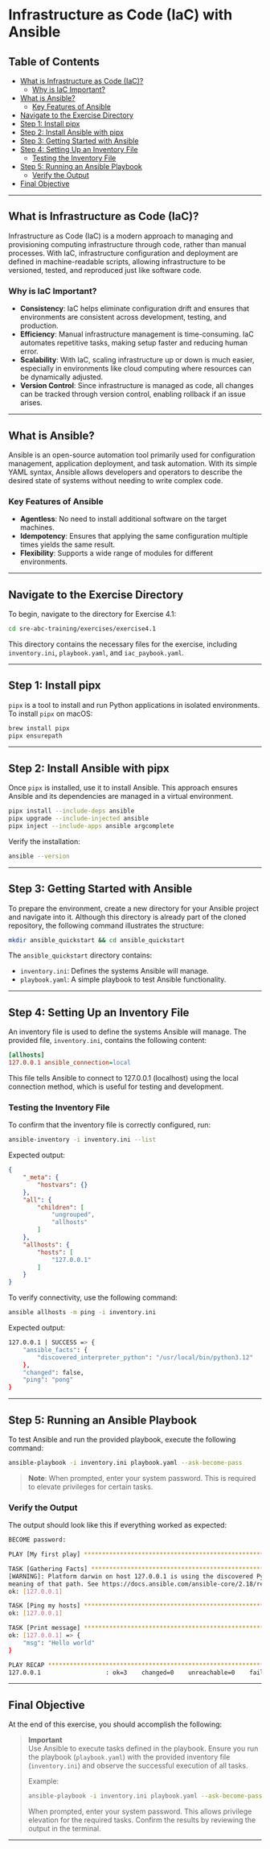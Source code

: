 # Infrastructure as Code (IaC) with Ansible

## Table of Contents
- [What is Infrastructure as Code (IaC)?](#what-is-infrastructure-as-code-iac)
  - [Why is IaC Important?](#why-is-iac-important)
- [What is Ansible?](#what-is-ansible)
  - [Key Features of Ansible](#key-features-of-ansible)
- [Navigate to the Exercise Directory](#navigate-to-the-exercise-directory)
- [Step 1: Install pipx](#step-1-install-pipx)
- [Step 2: Install Ansible with pipx](#step-2-install-ansible-with-pipx)
- [Step 3: Getting Started with Ansible](#step-3-getting-started-with-ansible)
- [Step 4: Setting Up an Inventory File](#step-4-setting-up-an-inventory-file)
  - [Testing the Inventory File](#testing-the-inventory-file)
- [Step 5: Running an Ansible Playbook](#step-5-running-an-ansible-playbook)
  - [Verify the Output](#verify-the-output)
- [Final Objective](#final-objective)

---

## What is Infrastructure as Code (IaC)?

Infrastructure as Code (IaC) is a modern approach to managing and provisioning computing infrastructure through code, rather than manual processes. With IaC, infrastructure configuration and deployment are defined in machine-readable scripts, allowing infrastructure to be versioned, tested, and reproduced just like software code.

### Why is IaC Important?

- **Consistency**: IaC helps eliminate configuration drift and ensures that environments are consistent across development, testing, and production.
- **Efficiency**: Manual infrastructure management is time-consuming. IaC automates repetitive tasks, making setup faster and reducing human error.
- **Scalability**: With IaC, scaling infrastructure up or down is much easier, especially in environments like cloud computing where resources can be dynamically adjusted.
- **Version Control**: Since infrastructure is managed as code, all changes can be tracked through version control, enabling rollback if an issue arises.

---

## What is Ansible?

Ansible is an open-source automation tool primarily used for configuration management, application deployment, and task automation. With its simple YAML syntax, Ansible allows developers and operators to describe the desired state of systems without needing to write complex code.

### Key Features of Ansible

- **Agentless**: No need to install additional software on the target machines.
- **Idempotency**: Ensures that applying the same configuration multiple times yields the same result.
- **Flexibility**: Supports a wide range of modules for different environments.

---

## Navigate to the Exercise Directory

To begin, navigate to the directory for Exercise 4.1:

```bash
cd sre-abc-training/exercises/exercise4.1
```

This directory contains the necessary files for the exercise, including `inventory.ini`, `playbook.yaml`, and `iac_paybook.yaml`.

---

## Step 1: Install pipx

`pipx` is a tool to install and run Python applications in isolated environments. To install `pipx` on macOS:

```bash
brew install pipx
pipx ensurepath
```

---

## Step 2: Install Ansible with pipx

Once `pipx` is installed, use it to install Ansible. This approach ensures Ansible and its dependencies are managed in a virtual environment.

```bash
pipx install --include-deps ansible
pipx upgrade --include-injected ansible
pipx inject --include-apps ansible argcomplete
```

Verify the installation:
```bash
ansible --version
```

---

## Step 3: Getting Started with Ansible

To prepare the environment, create a new directory for your Ansible project and navigate into it. Although this directory is already part of the cloned repository, the following command illustrates the structure:

```bash
mkdir ansible_quickstart && cd ansible_quickstart
```

The `ansible_quickstart` directory contains:
- `inventory.ini`: Defines the systems Ansible will manage.
- `playbook.yaml`: A simple playbook to test Ansible functionality.

---

## Step 4: Setting Up an Inventory File

An inventory file is used to define the systems Ansible will manage. The provided file, `inventory.ini`, contains the following content:

```ini
[allhosts]
127.0.0.1 ansible_connection=local
```

This file tells Ansible to connect to 127.0.0.1 (localhost) using the local connection method, which is useful for testing and development.

### Testing the Inventory File

To confirm that the inventory file is correctly configured, run:

```bash
ansible-inventory -i inventory.ini --list
```

Expected output:

```json
{
    "_meta": {
        "hostvars": {}
    },
    "all": {
        "children": [
            "ungrouped",
            "allhosts"
        ]
    },
    "allhosts": {
        "hosts": [
            "127.0.0.1"
        ]
    }
}
```

To verify connectivity, use the following command:

```bash
ansible allhosts -m ping -i inventory.ini
```

Expected output:

```bash
127.0.0.1 | SUCCESS => {
    "ansible_facts": {
        "discovered_interpreter_python": "/usr/local/bin/python3.12"
    },
    "changed": false,
    "ping": "pong"
}
```

---

## Step 5: Running an Ansible Playbook

To test Ansible and run the provided playbook, execute the following command:

```bash
ansible-playbook -i inventory.ini playbook.yaml --ask-become-pass
```

> **Note**: When prompted, enter your system password. This is required to elevate privileges for certain tasks.

### Verify the Output

The output should look like this if everything worked as expected:

```bash
BECOME password:

PLAY [My first play] *************************************************************************************************************

TASK [Gathering Facts] ***********************************************************************************************************
[WARNING]: Platform darwin on host 127.0.0.1 is using the discovered Python interpreter at /opt/homebrew/bin/python3.13, but future installation of another Python interpreter could change the
meaning of that path. See https://docs.ansible.com/ansible-core/2.18/reference_appendices/interpreter_discovery.html for more information.
ok: [127.0.0.1]

TASK [Ping my hosts] *************************************************************************************************************
ok: [127.0.0.1]

TASK [Print message] *************************************************************************************************************
ok: [127.0.0.1] => {
    "msg": "Hello world"
}

PLAY RECAP ***********************************************************************************************************************
127.0.0.1                  : ok=3    changed=0    unreachable=0    failed=0    skipped=0    rescued=0    ignored=0
```

---

## Final Objective

At the end of this exercise, you should accomplish the following:

> **Important**  
> Use Ansible to execute tasks defined in the playbook. Ensure you run the playbook (`playbook.yaml`) with the provided inventory file (`inventory.ini`) and observe the successful execution of all tasks.  
> 
> Example:
> ```bash
> ansible-playbook -i inventory.ini playbook.yaml --ask-become-pass
> ```
> When prompted, enter your system password. This allows privilege elevation for the required tasks. Confirm the results by reviewing the output in the terminal.

---